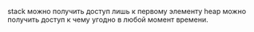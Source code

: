 stack можно получить доступ лишь к первому элементу
heap можно получить доступ к чему угодно в любой момент времени.